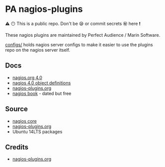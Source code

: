 # PA nagios-plugins

:warning:  :no_mouth:  This is a public repo.  Don't be :sleepy: or commit secrets :secret: here :exclamation:

These nagios plugins are maintained by Perfect Audience / Marin Software.

[configs/](/configs/) holds nagios server configs to make it easier to use the plugins repo
on the nagios server itself.

## Docs

* [nagios.org 4.0](http://nagios.sourceforge.net/docs/nagioscore/4/en/toc.html)
* [nagios 4.0 object definitions](http://nagios.sourceforge.net/docs/nagioscore/4/en/objectdefinitions.html)
* [nagios-plugins.org](http://nagios-plugins.org/doc/man/index.html)
* [nagios book](http://nagiosbook.org/) - dated but free

## Source

* [nagios core](https://github.com/NagiosEnterprises/nagioscore)
* [nagios-plugins.org](https://github.com/nagios-plugins/nagios-plugins)
* Ubuntu 14LTS packages

## Credits

* [nagios-plugins.org](https://github.com/nagios-plugins/nagios-plugins)
